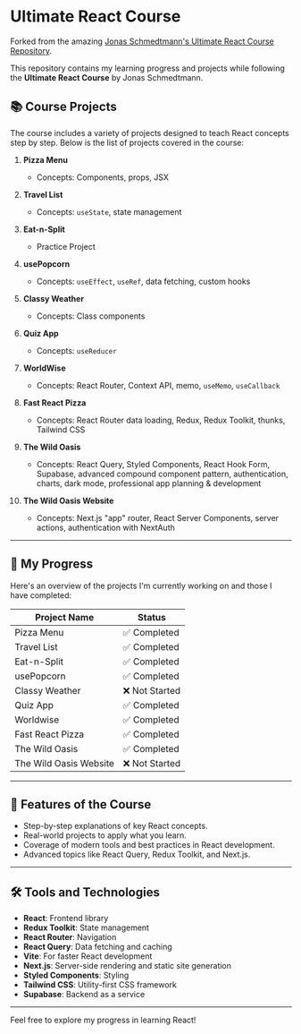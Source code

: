 # Ultimate React Course

Forked from the amazing [Jonas Schmedtmann's Ultimate React Course Repository](https://github.com/jonasschmedtmann/ultimate-react-course).

This repository contains my learning progress and projects while following the **Ultimate React Course** by Jonas Schmedtmann.

## 📚 Course Projects
The course includes a variety of projects designed to teach React concepts step by step. Below is the list of projects covered in the course:

1. **Pizza Menu**  
   - Concepts: Components, props, JSX  

2. **Travel List**  
   - Concepts: `useState`, state management  

3. **Eat-n-Split**  
   - Practice Project  

4. **usePopcorn**  
   - Concepts: `useEffect`, `useRef`, data fetching, custom hooks 

5. **Classy Weather**  
   - Concepts: Class components  

6. **Quiz App**  
   - Concepts: `useReducer`  

7. **WorldWise**  
   - Concepts: React Router, Context API, memo, `useMemo`, `useCallback`  

8. **Fast React Pizza**  
   - Concepts: React Router data loading, Redux, Redux Toolkit, thunks, Tailwind CSS  

9. **The Wild Oasis**  
   - Concepts: React Query, Styled Components, React Hook Form, Supabase, advanced compound component pattern, authentication, charts, dark mode, professional app planning & development  

10. **The Wild Oasis Website**  
    - Concepts: Next.js "app" router, React Server Components, server actions, authentication with NextAuth  

---

## 🚀 My Progress
Here's an overview of the projects I'm currently working on and those I have completed:

| Project Name           | Status       |
|------------------------|--------------|
| Pizza Menu             | ✅ Completed |
| Travel List            | ✅ Completed |
| Eat-n-Split            | ✅ Completed |
| usePopcorn             | ✅ Completed |
| Classy Weather         | ❌ Not Started |
| Quiz App               | ✅ Completed |
| Worldwise              | ✅ Completed |
| Fast React Pizza       | ✅ Completed |
| The Wild Oasis         | ✅ Completed |
| The Wild Oasis Website | ❌ Not Started |

---

## 🌟 Features of the Course
- Step-by-step explanations of key React concepts.
- Real-world projects to apply what you learn.
- Coverage of modern tools and best practices in React development.
- Advanced topics like React Query, Redux Toolkit, and Next.js.

---

## 🛠 Tools and Technologies
- **React**: Frontend library  
- **Redux Toolkit**: State management  
- **React Router**: Navigation  
- **React Query**: Data fetching and caching  
- **Vite**: For faster React development 
- **Next.js**: Server-side rendering and static site generation  
- **Styled Components**: Styling  
- **Tailwind CSS**: Utility-first CSS framework  
- **Supabase**: Backend as a service  

---

Feel free to explore my progress in learning React!

